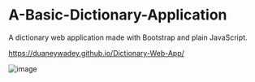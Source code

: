 # A-Basic-Dictionary-Application

A dictionary web application made with Bootstrap and plain JavaScript. 

https://duaneywadey.github.io/Dictionary-Web-App/

![image](https://user-images.githubusercontent.com/88537860/171398073-2d309107-b5aa-4873-a660-8009da0f66c1.png)
